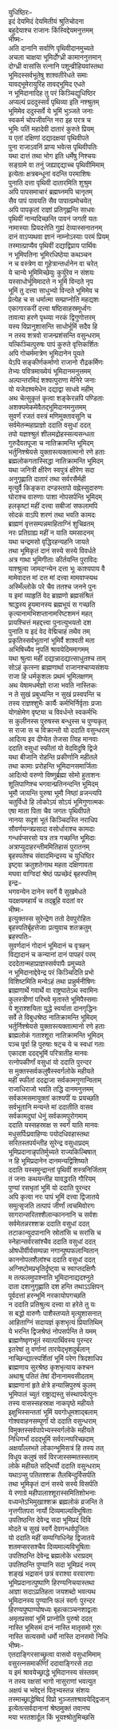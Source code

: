 युधिष्ठिरः-  
इदं देयमिदं देयमितीयं श्रुतिचोदना  
बहुदेयाश्च राजानः किंस्विद्देयमनुत्तमम्  
भीष्मः-  
अति दानानि सर्वाणि पृथिवीदानमुच्यते  
अचला चाक्षया भूमिर्दोग्ध्री कामाननुत्तमान्  
दोग्ध्री वासांसि रत्नानि पशून्व्रीहियवांस्तथा  
भूमिदस्सर्वभूतेषु शाश्वतीरेधते समाः  
यावद्भूमेरायुरिह तावद्भूमिद एधते  
न भूमिदानादिह तु परं किञ्चिद्युधिष्ठिर  
अप्यल्पं प्रददुस्सर्वं पृथिव्या इति नश्श्रुतम्  
भूमिमेव ददुस्सर्वे ये भूमिं भुञ्जते जनाः  
स्वकर्म चोपजीवन्ति नरा इह परत्र च  
भूमिः पतिं महादेवी दातारं कुरुते प्रियम्  
य एतां दक्षिणां दद्यादक्षयां पृथिवीपते  
पुना राजाऽवनिं प्राप्य भवेत्स पृथिवीपतिः  
यथा दात्तं तथा भोग इति धर्मेषु निश्चयः  
सङ्ग्रामे वा तनुं जह्याद्दद्याच्च पृथिवीमिमाम्  
इत्येताः क्षत्रबन्धूनां वदन्ति परमाशिषः  
पुनाति दत्ता पृथिवी दातारमिति शुश्रुम  
अपि पापसमाचारं ब्रह्मघ्नमपि चानृतम्  
सैव पापं पावयति सैव पापात्प्रमोचयेत्  
अपि पापकृतां राज्ञां प्रतिगृह्णन्ति साधवः  
पृथिवीं नान्यदिच्छन्ति पावनं जगती यतः  
नामास्याः प्रियदत्तेति गुह्यं देव्यास्सनातनम्  
दानं वाऽप्यथवा ज्ञानं नाम्नोऽस्याः परमं प्रियम्  
तस्मात्प्राप्यैव पृथिवीं दद्याद्विप्राय पार्थिवः  
न भूमिपतिना भूमिरधिष्ठेया कथञ्चन  
न च वस्त्रेण वा गूहेत्रान्तर्धानेन वा चरेत्  
ये चान्ये भूमिमिच्छेयुः कुर्युरेव न संशयः  
यस्साधोर्भूमिमादत्ते न भूमिं विन्दते नृप  
भूमिं तु दत्त्वा साधुभ्यो विन्दते भूमिमेव च  
प्रेत्येह च स धर्मात्मा सम्प्राप्नोति महद्यशः  
एकागारकरीं दत्त्वा षष्ठिसाहस्रमूर्ध्वगः  
तावत्या हरणे पृथ्व्या नरकं द्विगुणोत्तरम्  
यस्य विप्रानुशासन्ति साधोर्भूमिं सदैव हि  
न तस्य शत्रवो राजन्प्रशंसन्ति वसुन्धराम्  
यत्किञ्चित्पुरुषः पापं कुरुते वृत्तिकर्शितः  
अपि गोचर्ममात्रेण भूमिदानेन पूयते  
येऽपि सङ्कीर्णकर्माणो राजानो रौद्रकर्मिणः  
तेभ्यः पवित्रमाख्येयं भूमिदानमनुत्तमम्  
अल्पान्तरमिदं शश्वत्पुराणा मेनिरे जनाः  
यो यजेदश्वमेधेन दद्याद्वा साधवे महीम्  
अथ चेत्सुकृतं कृत्वा शङ्केरन्नपि पण्डिताः  
अशक्यमेकमेवैतद्भूमिदानमनुत्तमम्  
सुवर्णं रजतं वस्त्रं मणिमुक्तावसूनि च  
सर्वमेतन्महाप्राज्ञो ददाति वसुधां ददत्  
तपो यज्ञश्श्रुतं शीलमद्रोहस्सत्यसन्धता  
गुरुदैवतपूजा च नातिक्रामन्ति भूमिदम्  
भर्तुनिश्श्रेयसे युक्तास्त्यक्तात्मानो रणे हताः  
ब्रह्मलोकगतास्सिद्धा नातिक्रामन्ति भूमिदम्  
यथा जनित्री क्षीरेण स्वपुत्रं क्षीरेण सदा  
अनुगृह्णाति दातारं तथा सर्वरसैर्मही  
मृत्युर्वै किङ्करा दण्डस्तापो वह्नेस्सुदारुणः  
घोराश्च वारुणाः पाशा नोपसर्पन्ति भूमिदम्  
हलकृष्टां महीं दत्त्वा सबीजां सफलामपि  
सोदकं वाऽपि शरणं तथा भवति कामदः  
ब्राह्मणं वृत्तसम्पन्नमाहिताग्निं शुचिव्रतम्  
नरः प्रतिग्राह्य महीं न याति यमसादनम्  
यथा चन्द्रमसो वृद्धिरहन्यहनि जायते  
तथा भूमिकृतं दानं सस्ये सस्ये विवर्धते  
अत्र गाथा भूमिगीताः कीर्तयन्ति पुराविदः  
याश्श्रुत्वा जामदग्न्येन दत्ता भूः काश्यपाय वै  
मामेवादत्त मां दत्त मां दत्त्वा मामवाप्स्यथ  
अस्मिँल्लोके परे चैव ततश्च जनने पुनः  
य इमां व्याहृतिं वेद ब्राह्मणो ब्रह्मसंश्रितं  
श्राद्धस्य हूयमानस्य ब्रह्मभूयं स गच्छति  
कृत्यानामभिशप्तानामरिष्टशमनं महत्  
प्रायश्चित्तं महद्दत्त्वा पुनात्युभयतो दश  
पुनाति य इदं वेद वेद्मिचाहं तथैव तम्  
प्रकृतिस्सर्वभूतानां भूमिर्वै शाश्वती मता  
अभिषिच्यैव नृपतिं श्रावयेदिममागमम्  
यथा श्रुत्वा महीं दद्यान्नादद्यात्साधुतश्च ताम्  
सोऽहं कृत्स्ना ब्राह्मणार्था राजानश्चाप्यसंशयः  
राजा हि धर्मकुशलः प्रथमं भूमिलक्षणम्  
अथ येषामधर्मज्ञो राजा भवति नास्तिकः  
न ते सुखं प्रबुध्यन्ति न सुखं प्रस्वपन्ति च  
तस्य राज्ञश्शुभैः कार्यैः कर्मभिर्निर्वृताः प्रजाः  
योगक्षेमेण वृष्ट्या च विवर्धन्ते स्वकर्मभिः  
स कुलीनस्स पुरुषस्स बन्धुस्स च पुण्यकृत्  
स राजा स च विक्रान्तो यो ददाति वसुन्धराम्  
आदित्य इव दीप्येत तेजसा त्विह मानवाः  
ददाति वसुधां स्फीतां यो वेदविदुषि द्विजे  
यथा बीजानि रोहन्ति प्रकीर्णानि महीतले  
तथा कामाः प्ररोहन्ति भूमिदानसमार्जिताः  
आदित्यो वरुणो विष्णुर्ब्रह्मा सोमो हुताशनः  
शूलिपाणिश्च भगवान्प्रतिनन्दन्ति भूमिदम्  
भूमौ जायन्ति पुरुषा भूमौ निष्ठां व्रजन्त्यपि  
चतुर्विधो हि लोकोऽयं सोऽयं भूमिगुणात्मकः  
एषा माता पिता चैव जगतः पृथिवीपते  
नानया सदृशं भूतं किञ्चिदस्ति नराधिप  
सौवर्णयन्त्रप्रसादा वसोर्धाराश्च कामदाः  
गन्धर्वप्सरसो यत्र तत्र गच्छन्ति भूमिदाः  
अत्राप्युदाहरन्तीममितिहासं पुरातनम्  
बृहस्पतेश्च संवादमिन्द्रस्य च युधिष्ठिर  
इष्ट्वा क्रतुशतेनाथ महता दक्षिणावता  
मघवा वाग्विदां श्रेष्ठं पप्रच्छेदं बृहस्पतिम्  
इन्द्रः-  
भगवन्येन दानेन स्वर्गे वै सुखमेधते  
यदक्षयमहार्यं च तद्ब्रूहि वदतां वर  
भीष्मः-  
इत्युक्तस्स सुरेन्द्रेण ततो देवपुरोहितः  
बृहस्पतिर्बृहत्तेजाः प्रत्युवाच शतक्रतुम्  
ब्रहस्पतिः-  
सुवर्णदानं गोदानं भूमिदानं च वृत्रहन्  
विद्यादानं च कन्यानां दानं पापहरं परम्  
दददेतान्महाप्राज्ञस्सर्वपापैः प्रमुच्यते  
न भूमिदानाद्देवेन्द्र परं किञ्चिदिति प्रभो  
विशिष्टमिति मन्येऽहं तथा प्राहुर्मनीषिणः  
ब्राह्मणार्थे गवार्थे वा राष्ट्रघातेऽथ स्वामिनः  
कुलस्त्रीणां परिभवे मृतास्ते भूमिपैस्समाः  
ये शूराश्शयिता युद्धे स्वर्याता दानगृद्धिनः  
सर्वे ते विबुधश्रेष्ठ नातिक्रामन्ति भूमिदम्  
भर्तुर्निश्श्रेयसे युक्तास्त्यक्तात्मानो रणे हताः  
ब्राह्मलोकं गताश्शूरा नातिक्रामन्ति भूमिदम्  
पञ्च पूर्वा हि पुरुषाः षट्च ये च स्वधां गताः  
एकादश ददद्भूमिं परित्रातीह मानवः  
रत्नोपकीर्णां वसुधां यो ददाति पुरन्दर  
स मुक्तस्सर्वकलुषैस्स्वर्गलोके महीयते  
महीं स्फीतां ददद्राजा सर्वकामगुणान्विताम्  
राजाधिराजो भवति तद्धि दानमनुत्तमम्  
सर्वकामसमायुक्तां काश्यपीं यः प्रयच्छति  
सर्वभूतानि मन्यन्ते मां ददातीति वासव  
सर्वकामदुघां धेनुं सर्वकामपुरोगमाम्  
ददाति यस्सहस्राक्ष स स्वर्गं याति मानवः  
मधुसर्पिःप्रवाहिण्यः पयोदधिवहास्तथा  
सरितस्तपर्यन्तीह सुरेन्द्र वसुधाप्रदम्  
भूमिप्रदानान्नृपतिर्मुच्यते राज्यकिल्बिषात्  
न हि भूमिप्रदानेन दानमन्यद्विशिष्यते  
ददाति यस्समुन्द्रान्तां पृथिवीं शस्त्रनिर्जिताम्  
तं जनाः कथयन्तीह यावद्धरति गौरियम्  
पुण्यां रसभृतां भूमिं यो ददाति पुरन्दर  
अपि कृत्वा नरः पापं भूमिं दत्त्वा द्विजातये  
समुत्सृजति तत्पापं जीर्णां त्वचमिवोरगः  
सागरान्सरितश्शैलान्काननानि च सर्वशः  
सर्वमेतन्नरश्शक्र ददाति वसुधां ददत्  
तटाकान्युदपानानि स्रोतांसि च सरांसि च  
स्नेहान्सर्वरसांश्चैव ददाति वसुधां ददत्  
ओषधीर्वीर्यसम्पन्ना नगान्पुष्पफलान्वितान्  
काननोपलशैलांश्च ददाति वसुधां ददत्  
अग्निष्टोमप्रभृतिर्दृष्ट्वा च स्वाप्तदक्षिणैः  
म तत्फलमुपाश्नाति भूमिदानाद्यदश्नुते  
दाता दशानुगृह्णाति दश हन्ति तथाऽऽक्षिपन्  
पूर्वदत्तां हरन्भूमिं नरकायोपगच्छति  
न ददाति प्रतिश्रुत्य दत्त्वा वा हरेते तु यः  
स बद्धो वारुणैः पाशैस्तप्यते मृत्युशासनात्  
आहिताग्निं सदायज्ञं कृशभृत्यं प्रियातिथिम्  
ये भरन्ति द्विजश्रेष्ठं नोपसर्पन्ति ते यमम्  
ब्राह्मणेष्वृणभूतं स्यात्पार्थिवस्य पुरन्दर  
इतरेषां तु वर्णानां तारयेद्भृशदुर्बलान्  
नाच्छिन्द्यात्स्पर्शितां भूमिं परेण त्रिदशाधिप  
ब्राह्मणाय सुरश्रेष्ठ कृशभृत्याय कश्चन  
अथाश्रु पतितं तेषां दीनानामवसीदताम्  
ब्राह्मणानां हृते क्षेत्रे हन्यात्त्रिपुरुषं कुलम्  
भूमिपालं च्युतं राष्ट्राद्यस्तु संस्थापयेत्पुनः  
तस्य वासस्सहस्राक्ष नाकपृष्ठे महीयते  
इक्षुभिस्सन्ततां भूमिं यवगोधूमशाद्बलाम्  
गोश्ववाहनसम्पूर्णां यो ददाति वसुन्धराम्  
विमुक्तस्सर्वपापेभ्यस्स्वर्गलोके महीयते  
निधिगर्भां ददद्भूमिं सर्वरत्नपरिच्छदाम्  
अक्षयाँल्लभते लोकान्भूमिसत्रं हि तस्य तत्  
विधूय कलुषं सर्वं विरजास्सम्मतस्सताम्  
लोके महीयते सद्भिर्यो ददाति वसुन्धराम्  
यथाऽप्सु पतितश्शक्र तैलबिन्दुर्विसर्पति  
तथा भूमिकृतं दानं सस्ये सस्ये विसर्पति  
ये रणाग्रे महीपालाश्शूरास्समितिशोभनाः  
वध्यन्तेऽभिमुखाश्शक्र ब्रह्मलोकं व्रजन्ति ते  
नृत्तगीतपरा नार्यो दिव्यमाल्यविभूषिताः  
उपतिष्ठन्ति देवेन्द्र सदा भूमिप्रदं दिवि  
मोदते च सुखं स्वर्गे देवगन्धर्वपूजितः  
यो ददाति महीं सम्यग्विधिनेह द्विजातये  
शतमप्सरसश्चैव दिव्यमाल्यविभूषिताः  
उपतिष्ठन्ति देवेन्द्र ब्रह्मलोके धराप्रदम्  
उपतिष्ठन्ति पुण्यानि सदा भूमिप्रदं नरम्  
शङ्खं भद्रासनं छत्रं वराश्वा वरवारणाः  
भूमिप्रदानात्पुष्पाणि हिरण्यनिचयास्तथा  
आज्ञा सदाऽप्रतिहता जयशब्दो भवत्यथ  
भूमिदानस्य पुण्यानि फलं स्वर्गः पुरन्दर  
हिरण्यपुष्पाण्योषध्यः बृहत्काञ्चनशाद्वलाः  
अमृतप्रसवां भूमिं प्राप्नोति पुरुषो ददत्  
नास्ति भूमिसमं दानं नास्ति मातृसमो गुरुः  
नास्ति सत्यसमो धर्मो नास्ति दानसमो निधिः  
भीष्मः-  
एतदाङ्गिरसाच्छ्रुत्वा वासवो वसुधामिमाम्  
वसुरत्नसमाकीर्णां ददावाङ्गिरसे तदा  
य इमं श्रावयेच्छ्राद्धे भूमिदानस्य संस्तवम्  
न तस्य रक्षसां भागो नासुराणां भवत्युत  
अक्षयं च भवेद्दत्तं पितृभ्यस्तन्न संशयः  
तस्माच्छ्राद्धेष्विदं विप्रो भुञ्जतश्श्रावयेद्द्विजान्  
इत्येतत्सर्वदानानां श्रेष्ठमुक्तं तवानघ  
मया भरतशार्दूल किं भूयश्श्रोतुमिच्छसि  
